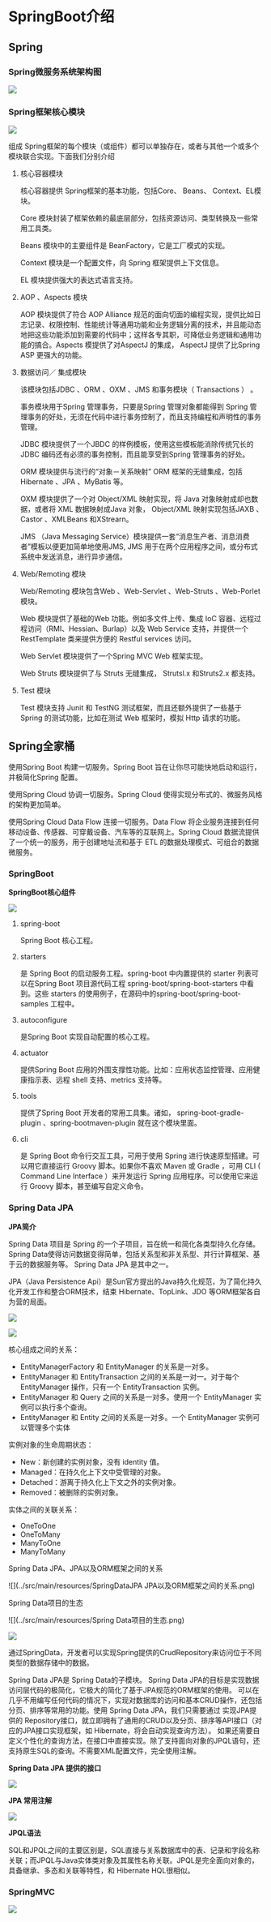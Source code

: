 # SpringBoot介绍

## Spring

### Spring微服务系统架构图

![](../src/main/resources/Spring微服务系统架构图.png)

### Spring框架核心模块

![](../src/main/resources/Spring核心模块.png)

组成 Spring框架的每个模块（或组件）都可以单独存在，或者与其他一个或多个模块联合实现。下面我们分别介绍

1. 核心容器模块

    核心容器提供 Spring框架的基本功能，包括Core、 Beans、 Context、EL模块。

    Core 模块封装了框架依赖的最底层部分，包括资源访问、类型转换及一些常用工具类。

    Beans 模块中的主要组件是 BeanFactory，它是工厂模式的实现。

    Context 模块是一个配置文件，向 Spring 框架提供上下文信息。

    EL 模块提供强大的表达式语言支持。

2. AOP 、Aspects 模块
   
   AOP 模块提供了符合 AOP Alliance 规范的面向切面的编程实现，提供比如日志记录、权限控制、性能统计等通用功能和业务逻辑分离的技术，并且能动态地把这些功能添加到需要的代码中；这样各专其职，可降低业务逻辑和通用功能的搞合。Aspects 模提供了对AspectJ 的集成， AspectJ 提供了比Spring ASP 更强大的功能。

3. 数据访问／ 集成模块

   该模块包括JDBC 、ORM 、OXM 、JMS 和事务模块（ Transactions ） 。

   事务模块用于Spring 管理事务，只要是Spring 管理对象都能得到 Spring 管理事务的好处，无须在代码中进行事务控制了，而且支持编程和声明性的事务管理。

   JDBC 模块提供了一个JBDC 的样例模板，使用这些模板能消除传统冗长的JDBC 编码还有必须的事务控制，而且能享受到Spring 管理事务的好处。

   ORM 模块提供与流行的“对象－关系映射” ORM 框架的无缝集成，包括Hibernate 、JPA 、MyBatis 等。

   OXM 模块提供了一个对 Object/XML 映射实现，将 Java 对象映射成却也数据，或者将 XML 数据映射成Java 对象， Object/XML 映射实现包括JAXB 、Castor 、XMLBeans 和XStrearn。

   JMS （Java Messaging Service）模块提供一套“消息生产者、消息消费者”模板以便更加简单地使用JMS, JMS 用于在两个应用程序之间，或分布式系统中发送消息，进行异步通信。

4. Web/Remoting 模块
   
   Web/Remoting 模块包含Web 、Web-Servlet 、Web-Struts 、Web-Porlet 模块。

   Web 模块提供了基础的Web 功能。例如多文件上传、集成 IoC 容器、远程过程访问（RMI、Hessian、Burlap）以及 Web Service 支持，并提供一个 RestTemplate 类来提供方便的 Restful services 访问。

   Web Servlet 模块提供了一个Spring MVC Web 框架实现。

   Web Struts 模块提供了与 Struts 无缝集成， Strutsl.x 和Struts2.x 都支持。

5. Test 模块
   
   Test 模块支持 Junit 和 TestNG 测试框架，而且还额外提供了一些基于 Spring 的测试功能，比如在测试 Web 框架时，模拟 Http 请求的功能。
   
## Spring全家桶

使用Spring Boot 构建一切服务。Spring Boot 旨在让你尽可能快地启动和运行，并极简化Spring 配置。

使用Spring Cloud 协调一切服务。Spring Cloud 使得实现分布式的、微服务风格的架构更加简单。

使用Spring Cloud Data Flow 连接一切服务。Data Flow 将企业服务连接到任何移动设备、传感器、可穿戴设备、汽车等的互联网上。Spring Cloud 数据流提供了一个统一的服务，用于创建地址流和基于 ETL 的数据处理模式、可组合的数据微服务。

### SpringBoot

**SpringBoot核心组件**

![](../src/main/resources/SpringBoot核心模块.png)

1. spring-boot

    Spring Boot 核心工程。
    
2. starters

    是 Spring Boot 的启动服务工程。spring-boot 中内置提供的 starter 列表可以在Spring Boot 项目源代码工程 spring-boot/spring-boot-starters 中看到。这些 starters 的使用例子，在源码中的spring-boot/spring-boot-samples 工程中。

3. autoconfigure

    是Spring Boot 实现自动配置的核心工程。
    
4. actuator

    提供Spring Boot 应用的外围支撑性功能。比如：应用状态监控管理、应用健康指示表、远程 shell 支持、metrics 支持等。

5. tools

    提供了Spring Boot 开发者的常用工具集。诸如， spring-boot-gradle-plugin 、spring-bootmaven-plugin 就在这个模块里面。

6. cli

    是 Spring Boot 命令行交互工具，可用于使用 Spring 进行快速原型搭建。可以用它直接运行 Groovy 脚本。如果你不喜欢 Maven 或 Gradle ，可用 CLI ( Command Line Interface ）来开发运行 Spring 应用程序。可以使用它来运行 Groovy 脚本，甚至编写自定义命令。

### Spring Data JPA

**JPA简介**

Spring Data 项目是 Spring 的一个子项目，旨在统一和简化各类型持久化存储。 Spring Data使得访问数据变得简单，包括关系型和非关系型、并行计算框架、基于云的数据服务等。 Spring Data JPA 是其中之一。

JPA（Java Persistence Api）是Sun官方提出的Java持久化规范，为了简化持久化开发工作和整合ORM技术，结束 Hibernate、TopLink、JDO 等ORM框架各自为营的局面。

![](../src/main/resources/JPA整体架构.png)

![](../src/main/resources/JPA核心组成.png)

核心组成之间的关系：

- EntityManagerFactory 和 EntityManager 的关系是一对多。
- EntityManager 和 EntityTransaction 之间的关系是一对一。对于每个 EntityManager 操作，只有一个 EntityTransaction 实例。
- EntityManager 和 Query 之间的关系是一对多。使用一个 EntityManager 实例可以执行多个查询。
- EntityManager 和 Entity 之间的关系是一对多。一个 EntityManager 实例可以管理多个实体

实例对象的生命周期状态：

- New：新创建的实例对象，没有 identity 值。
- Managed：在持久化上下文中受管理的对象。
- Detached：游离于持久化上下文之外的实例对象。
- Removed：被删除的实例对象。

实体之间的关联关系：

- OneToOne
- OneToMany
- ManyToOne
- ManyToMany

Spring Data JPA、JPA以及ORM框架之间的关系

![](../src/main/resources/SpringDataJPA JPA以及ORM框架之间的关系.png)

Spring Data项目的生态

![](../src/main/resources/Spring Data项目的生态.png)

![](../src/main/resources/SpringData项目功能.png)

通过SpringData，开发者可以实现Spring提供的CrudRepository来访问位于不同类型的数据存储中的数据。

Spring Data JPA是 Spring Data的子模块。 Spring Data JPA的目标是实现数据访问层代码的极简化，它极大的简化了基于JPA规范的ORM框架的使用。
可以在几乎不用编写任何代码的情况下，实现对数据库的访问和基本CRUD操作，还包括分页、排序等常用的功能。使用 Spring Data JPA，我们只需要通过
实现JPA提供的 Repository接口，就立即拥有了通用的CRUD以及分页、排序等API接口（对应的JPA接口实现框架，如 Hibernate，将会自动实现查询方法）。
如果还需要自定义个性化的查询方法，在接口中直接实现。除了支持面向对象的JPQL语句，还支持原生SQL的查询。不需要XML配置文件，完全使用注解。

**Spring Data JPA 提供的接口**

![](../src/main/resources/JPA提供的接口.png)

**JPA 常用注解**

![](../src/main/resources/JPA常用注解.png)

**JPQL语法**

SQL和JPQL之间的主要区别是，SQL直接与关系数据库中的表、记录和字段名称关联；而JPQL与Java实体类对象及其属性名称关联。JPQL是完全面向对象的，具备继承、多态和关联等特性，和 Hibernate HQL很相似。

### SpringMVC

![](../src/main/resources/SpringMVC常用注解.png)
